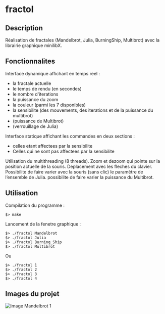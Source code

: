 # fractol

## Description

Réalisation de fractales (Mandelbrot, Julia, BurningShip, Multibrot) avec la librairie graphique minilibX.

## Fonctionnalites

Interface dynamique affichant en temps reel :
 - la fractale actuelle
 - le temps de rendu (en secondes)
 - le nombre d'iterations
 - la puissance du zoom
 - la couleur (parmi les 7 disponibles)
 - la sensibilite (des mouvements, des iterations et de la puissance du multibrot)
 - (puissance de Multibrot)
 - (verrouillage de Julia)

Interface statique affichant les commandes en deux sections :
 - celles etant affectees par la sensibilite
 - Celles qui ne sont pas affectees par la sensibilite

Utilisation du multithreading (8 threads).
Zoom et dezoom qui pointe sur la position actuelle de la souris.
Deplacement avec les fleches du clavier.
Possibilite de faire varier avec la souris (sans clic) le paramètre de l’ensemble de Julia.
possibilite de faire varier la puissance du Multibrot.

## Utilisation

Compilation du programme :

```
$> make
```

Lancement de la fenetre graphique :

```
$> ./fractol Mandelbrot
$> ./fractol Julia
$> ./fractol Burning_Ship
$> ./fractol Multibrot
```

Ou

```
$> ./fractol 1
$> ./fractol 2
$> ./fractol 3
$> ./fractol 4
```

## Images du projet

![Image Mandelbrot 1](https://raw.githubusercontent.com/Rorothejedi/fractol/master/img_project/img_mandel.png)
